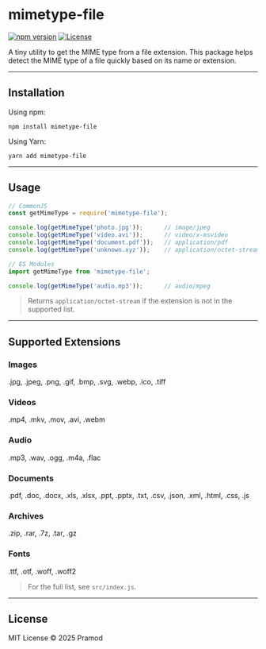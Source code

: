 
# mimetype-file

[![npm version](https://img.shields.io/npm/v/mimetype-file.svg?style=flat-square)](https://www.npmjs.com/package/mimetype-file)
[![License](https://img.shields.io/npm/l/mimetype-file.svg?style=flat-square)](https://opensource.org/licenses/MIT)

A tiny utility to get the MIME type from a file extension.
This package helps detect the MIME type of a file quickly based on its name or extension.

---

## Installation

Using npm:

```
npm install mimetype-file
```

Using Yarn:

```
yarn add mimetype-file
```

---

## Usage

```js
// CommonJS
const getMimeType = require('mimetype-file');

console.log(getMimeType('photo.jpg'));      // image/jpeg
console.log(getMimeType('video.avi'));      // video/x-msvideo
console.log(getMimeType('document.pdf'));   // application/pdf
console.log(getMimeType('unknown.xyz'));    // application/octet-stream
```

```js
// ES Modules
import getMimeType from 'mimetype-file';

console.log(getMimeType('audio.mp3'));      // audio/mpeg
```

> Returns `application/octet-stream` if the extension is not in the supported list.

---

## Supported Extensions

### Images
.jpg, .jpeg, .png, .gif, .bmp, .svg, .webp, .ico, .tiff

### Videos
.mp4, .mkv, .mov, .avi, .webm

### Audio
.mp3, .wav, .ogg, .m4a, .flac

### Documents
.pdf, .doc, .docx, .xls, .xlsx, .ppt, .pptx, .txt, .csv, .json, .xml, .html, .css, .js

### Archives
.zip, .rar, .7z, .tar, .gz

### Fonts
.ttf, .otf, .woff, .woff2

> For the full list, see `src/index.js`.

---

## License

MIT License © 2025 Pramod
